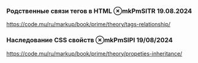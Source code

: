 
### Родственные связи тегов в HTML ⊗mkPmSlTR  19.08.2024

https://code.mu/ru/markup/book/prime/theory/tags-relationship/

### Наследование CSS свойств  ⊗mkPmSlPI 19/08/2024

https://code.mu/ru/markup/book/prime/theory/propeties-inheritance/

